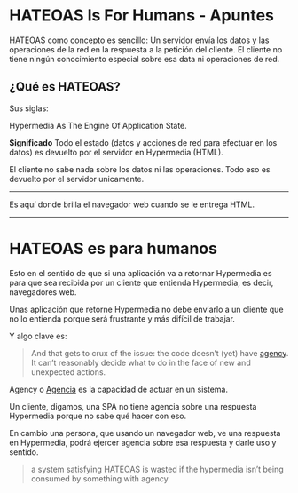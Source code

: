 # HATEOAS Is For Humans - Apuntes
HATEOAS como concepto es sencillo: Un servidor envía los datos y las operaciones de la red en la respuesta a la petición del cliente. El cliente no tiene ningún conocimiento especial sobre esa data ni operaciones de red.


## ¿Qué es HATEOAS?

Sus siglas:

Hypermedia As The Engine Of Application State.

**Significado**
Todo el estado (datos y acciones de red para efectuar en los datos) es devuelto por el servidor en Hypermedia (HTML).

El cliente no sabe nada sobre los datos ni las operaciones. Todo eso es devuelto por el servidor unicamente.


----------

Es aquí donde brilla el navegador web cuando se le entrega HTML.


----------


# HATEOAS es para humanos

Esto en el sentido de que si una aplicación va a retornar Hypermedia es para que sea recibida por un cliente que entienda Hypermedia, es decir, navegadores web.

Unas aplicación que retorne Hypermedia no debe enviarlo a un cliente que no lo entienda porque será frustrante y más difícil de trabajar.

Y algo clave es:


> And that gets to crux of the issue: the code doesn’t (yet) have [agency](https://en.wikipedia.org/wiki/Agency_(philosophy)).
> It can’t reasonably decide what to do in the face of new and unexpected actions.

Agency o [Agencia](https://es.wikipedia.org/wiki/Agencia_(filosof%C3%ADa)) es la capacidad de actuar en un sistema.

Un cliente, digamos, una SPA no tiene agencia sobre una respuesta Hypermedia porque no sabe qué hacer con eso.

En cambio una persona, que usando un navegador web, ve una respuesta en Hypermedia, podrá ejercer agencia sobre esa respuesta y darle uso y sentido.


> a system satisfying HATEOAS is wasted if the hypermedia isn’t being consumed by something with agency

